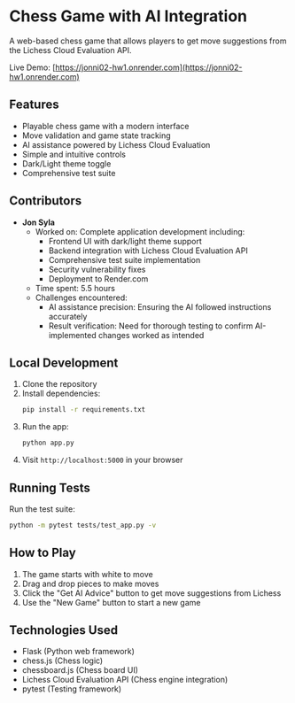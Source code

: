 # Chess Game with AI Integration

A web-based chess game that allows players to get move suggestions from the Lichess Cloud Evaluation API.

Live Demo: [https://jonni02-hw1.onrender.com](https://jonni02-hw1.onrender.com)

## Features

- Playable chess game with a modern interface
- Move validation and game state tracking
- AI assistance powered by Lichess Cloud Evaluation
- Simple and intuitive controls
- Dark/Light theme toggle
- Comprehensive test suite

## Contributors

- **Jon Syla**
  - Worked on: Complete application development including:
    - Frontend UI with dark/light theme support
    - Backend integration with Lichess Cloud Evaluation API
    - Comprehensive test suite implementation
    - Security vulnerability fixes
    - Deployment to Render.com
  - Time spent: 5.5 hours
  - Challenges encountered:
    - AI assistance precision: Ensuring the AI followed instructions accurately
    - Result verification: Need for thorough testing to confirm AI-implemented changes worked as intended

## Local Development

1. Clone the repository
2. Install dependencies:
   ```bash
   pip install -r requirements.txt
   ```
3. Run the app:
   ```bash
   python app.py
   ```
4. Visit `http://localhost:5000` in your browser

## Running Tests

Run the test suite:
```bash
python -m pytest tests/test_app.py -v
```

## How to Play

1. The game starts with white to move
2. Drag and drop pieces to make moves
3. Click the "Get AI Advice" button to get move suggestions from Lichess
4. Use the "New Game" button to start a new game

## Technologies Used

- Flask (Python web framework)
- chess.js (Chess logic)
- chessboard.js (Chess board UI)
- Lichess Cloud Evaluation API (Chess engine integration)
- pytest (Testing framework)
